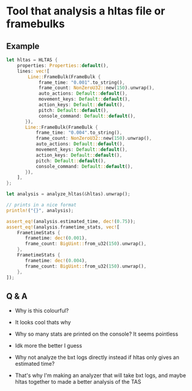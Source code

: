 # Tool that analysis a hltas file or framebulks

## Example
```rust
let hltas = HLTAS {
    properties: Properties::default(),
    lines: vec![
        Line::FrameBulk(FrameBulk {
            frame_time: "0.001".to_string(),
            frame_count: NonZeroU32::new(150).unwrap(),
            auto_actions: Default::default(),
            movement_keys: Default::default(),
            action_keys: Default::default(),
            pitch: Default::default(),
            console_command: Default::default(),
       }),
       Line::FrameBulk(FrameBulk {
           frame_time: "0.004".to_string(),
           frame_count: NonZeroU32::new(150).unwrap(),
           auto_actions: Default::default(),
           movement_keys: Default::default(),
           action_keys: Default::default(),
           pitch: Default::default(),
           console_command: Default::default(),
       }),
    ],
};

let analysis = analyze_hltas(&hltas).unwrap();

// prints in a nice format
println!("{}", analysis);

assert_eq!(analysis.estimated_time, dec!(0.75));
assert_eq!(analysis.frametime_stats, vec![
    FrametimeStats {
       frametime: dec!(0.001),
       frame_count: BigUint::from_u32(150).unwrap(),
    },
    FrametimeStats {
       frametime: dec!(0.004),
       frame_count: BigUint::from_u32(150).unwrap(),
    },
]);
```

## Q & A
- Why is this colourful?
- It looks cool thats why

- Why so many stats are printed on the console? It seems pointless
- Idk more the better I guess

- Why not analyze the bxt logs directly instead if hltas only gives an estimated time?
- That's why I'm making an analyzer that will take bxt logs, and maybe hltas together to made a better analysis of the TAS